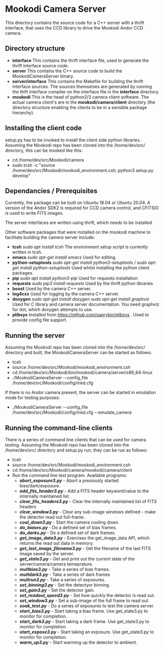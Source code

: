 # Mookodi Camera Server

This directory contains the source code for a C++ server with a thrift interface, that uses the CCD library to drive the Mookodi Andor CCD camera.

## Directory structure

* **interface** This contains the thrift interface file, used to generate the thrift interface source code.
* **server** This contains the C++ source code to build the MookodiCameraServer binary.
* **server/interface** This contains the Makefile for building the thrift interface sources. The sources themselves are generated by running the thift interface compiler on the interface file in the **interface** directory.
* **mookodi** This is the head of python2/3 camera client software. The actual camera client's are in the **mookodi/camera/client** directory (the directory structure enabling the clients to be in a sensible package hierarchy).

## Installing the client code

setup.py has to be invoked to install the client side python libraries. Assuming the Mookodi repo has been cloned into the /home/dev/src/ directory, this can be invoked like this:

* cd /home/dev/src/Mookodi/camera
* sudo tcsh -c "source /home/dev/src/Mookodi/mookodi_environment.csh; python3 setup.py develop"

## Dependancies / Prerequisites

Currently, the package can be built on Ubuntu 18.04 or Ubuntu 20.04. A version of the Andor SDK2 is required for CCD camera control, and CFITSIO is used to write FITS images.

The server interfaces are written using thrift, which needs to be installed.

Other software packages that were installed on the mookodi machine to facilitate building the camera server include:

* **tcsh** *sudo apt install tcsh* The environment setup script is currently written in tcsh.
* **emacs** *sudo apt-get  install emacs* Used for editing.
* **python-setuptools** *sudo apt-get install python3-setuptools* / *sudo apt-get install python-setuptools* Used whilst installing the python client packages.
* **pip** *sudo apt install python3-pip* Used for requests installation
* **requests** *sudo pip3 install requests* Used by the thrift python libraries.
* **boost** Used by the camera C++ server.
* **log4cxx** Used for logging by the camera C++ server.
* **doxygen** *sudo apt-get install doxygen* *sudo apt-get install graphviz* Used for C library and camera server documentation. You need graphviz for dot, which doxygen attempts to use.
* **plibsys** Installed from https://github.com/saprykin/plibsys . Used to provide config file support.

## Running the server

Assuming the Mookodi repo has been cloned into the /home/dev/src/ directory and built, the MookodiCameraServer can be started as follows:

* tcsh
* source /home/dev/src/Mookodi/mookodi_environment.csh
* cd /home/dev/src/Mookodi/bin/mookodi/camera/server/x86_64-linux
* ./MookodiCameraServer --config_file /home/dev/src/Mookodi/config/mkd.cfg

If there is no Andor camera present, the server can be started in emulation mode for testing purposes:

* ./MookodiCameraServer --config_file /home/dev/src/Mookodi/config/mkd.cfg --emulate_camera


## Running the command-line clients

There is a series of command line clients that can be used for camera testing. Assuming the Mookodi repo has been cloned into the /home/dev/src/ directory and setup.py run, they can be run as follows:

* tcsh
* source /home/dev/src/Mookodi/mookodi_environment.csh
* cd /home/dev/src/Mookodi/camera/mookodi/camera/client
* Run the command line test program. Available programs:
  * ***abort_exposure3.py***  - Abort a presiously started bias/dark/exposure.
  * ***add_fits_header3.py*** - Add a FITS header keyword/value to the internally maintained list.
  * ***clear_fits_headers3.py*** - Clear the internally maintained list of FITS headers
  * ***clear_window3.py*** - Clear any sub-image windows defined - make the detector read out full-frame.
  * ***cool_down3.py*** - Start the camera cooling down.
  * ***do_biases.py*** - Do a defined set of bias frames.
  * ***do_darks.py*** - Do a defined set of dark frames.
  * ***get_image_data3.py*** - Exercises the get_image_data API, which returns the read out data in memory.
  * ***get_last_image_filename3.py*** - Get the filename of the last FITS image saved by the server.
  * ***get_state3.py*** - Get and print out the current state of the server/camera/camera temeprature.
  * ***multbias3.py*** - Take a series of bias frames.
  * ***multdark3.py*** - Take a series of dark frames
  * ***multrun3.py*** - Take a series of exposures.
  * ***set_binning3.py*** - Set the detectyor binning.
  * ***set_gain3.py*** - Set the detector gain.
  * ***set_readout_speed3.py*** - Set how quickly the detector is read out.
  * ***set_window3.py*** - Set a sub-image of the full frame to read out.
  * ***soak_test.py*** - Do a series of exposures to test the camera server.
  * ***start_bias3.py*** - Start taking a bias frame. Use get_state3.py to monitor for completion.
  * ***start_dark3.py*** - Start taking a dark frame. Use get_state3.py to monitor for completion.
  * ***start_expose3.py*** - Start taking an exposure.  Use get_state3.py to monitor for completion.
  * ***warm_up3.py*** - Start warming up the detector to ambient.
